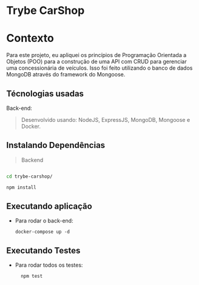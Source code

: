 # Trybe CarShop

# Contexto
Para este projeto, eu apliquei os princípios de Programação Orientada a Objetos (POO) para a construção de uma API com CRUD para gerenciar uma concessionária de veículos. Isso foi feito utilizando o banco de dados MongoDB através do framework do Mongoose.

## Técnologias usadas

Back-end:
> Desenvolvido usando: NodeJS, ExpressJS, MongoDB, Mongoose e Docker.


## Instalando Dependências

> Backend
```bash

cd trybe-carshop/ 

npm install

``` 

## Executando aplicação

* Para rodar o back-end:

  ```
  docker-compose up -d
  
  ```

## Executando Testes

* Para rodar todos os testes:

  ```
    npm test
  ```
